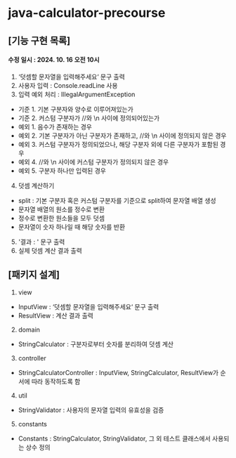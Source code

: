 # java-calculator-precourse

## [기능 구현 목록]

#### 수정 일시 : 2024. 10. 16 오전 10시

1. ‘덧셈할 문자열을 입력해주세요‘ 문구 출력
2. 사용자 입력 : Console.readLine 사용
3. 입력 예외 처리 : IllegalArgumentException

- 기준 1. 기본 구분자와 양수로 이루어져있는가
- 기준 2. 커스텀 구분자가 //와 \n 사이에 정의되어있는가
- 예외 1. 음수가 존재하는 경우
- 예외 2. 기본 구분자가 아닌 구분자가 존재하고, //와 \n 사이에 정의되지 않은 경우
- 예외 3. 커스텀 구분자가 정의되었으나, 해당 구분자 외에 다른 구분자가 포함된 경우
- 예외 4. //와 \\n 사이에 커스텀 구분자가 정의되지 않은 경우
- 예외 5. 구분자 하나만 입력된 경우

4. 덧셈 계산하기

- split : 기본 구분자 혹은 커스텀 구분자를 기준으로 split하여 문자열 배열 생성
- 문자열 배열의 원소를 정수로 변환
- 정수로 변환한 원소들을 모두 덧셈
- 문자열이 숫자 하나일 때 해당 숫자를 반환

5. '결과 : ' 문구 출력
6. 실제 덧셈 계산 결과 출력

## [패키지 설계]

1. view

- InputView : ‘덧셈할 문자열을 입력해주세요‘ 문구 출력
- ResultView : 계산 결과 출력

2. domain

- StringCalculator : 구분자로부터 숫자를 분리하여 덧셈 계산

3. controller

- StringCalculatorController : InputView, StringCalculator, ResultView가 순서에 따라 동작하도록 함

4. util

- StringValidator : 사용자의 문자열 입력의 유효성을 검증

5. constants

- Constants : StringCalculator, StringValidator, 그 외 테스트 클래스에서 사용되는 상수 정의